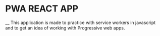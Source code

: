 # PWA REACT APP
__
This application is made to practice with service workers in javascript and to get an idea of working with
Progressive web apps.

